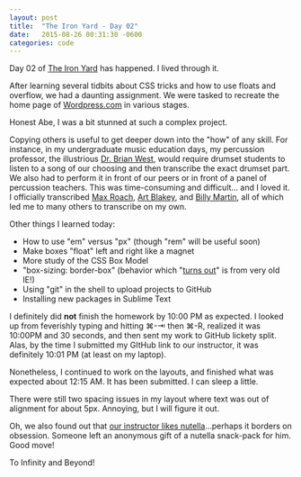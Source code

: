 ```yaml
---
layout: post
title:  "The Iron Yard - Day 02"
date:   2015-08-26 00:31:30 -0600
categories: code
---
```

Day 02 of [The Iron Yard](http://theironyard.com/) has happened. I lived through it.

After learning several tidbits about CSS tricks and how to use floats and overflow, we had a daunting assignment. We were tasked to recreate the home page of [Wordpress.com](https://wordpress.com/) in various stages.

Honest Abe, I was a bit stunned at such a complex project.

Copying others is useful to get deeper down into the "how" of any skill. For instance, in my undergraduate music education days, my percussion professor, the illustrious [Dr. Brian West](https://finearts.tcu.edu/faculty_staff/brian-a-west/), would require drumset students to listen to a song of our choosing and then transcribe the exact drumset part. We also had to perform it in front of our peers or in front of a panel of percussion teachers. This was time-consuming and difficult… and I loved it. I officially transcribed [Max Roach](http://www.drummerworld.com/drummers/Max_Roach.html), [Art Blakey](http://www.drummerworld.com/drummers/Art_Blakey.html), and [Billy Martin](http://www.drummerworld.com/drummers/Billy_Martin.html), all of which led me to many others to transcribe on my own.

Other things I learned today:
- How to use "em" versus "px" (though "rem" will be useful soon)
- Make boxes "float" left and right like a magnet
- More study of the CSS Box Model
- "box-sizing: border-box" (behavior which "[turns out](https://twitter.com/KarlVanHoet)" is from very old IE!)
- Using "git" in the shell to upload projects to GitHub
- Installing new packages in Sublime Text

I definitely did **not** finish the homework by 10:00 PM as expected. I looked up from feverishly typing and hitting ⌘-⇥ then ⌘-R, realized it was 10:00PM and 30 seconds, and then sent my work to GitHub lickety split. Alas, by the time I submitted my GItHub link to our instructor, it was definitely 10:01 PM (at least on my laptop).

Nonetheless, I continued to work on the layouts, and finished what was expected about 12:15 AM. It has been submitted. I can sleep a little.

There were still two spacing issues in my layout where text was out of alignment for about 5px. Annoying, but I will figure it out.

Oh, we also found out that [our instructor likes nutella](http://nutellahabit.com/)…perhaps it borders on obsession. Someone left an anonymous gift of a nutella snack-pack for him. Good move!

To Infinity and Beyond!
